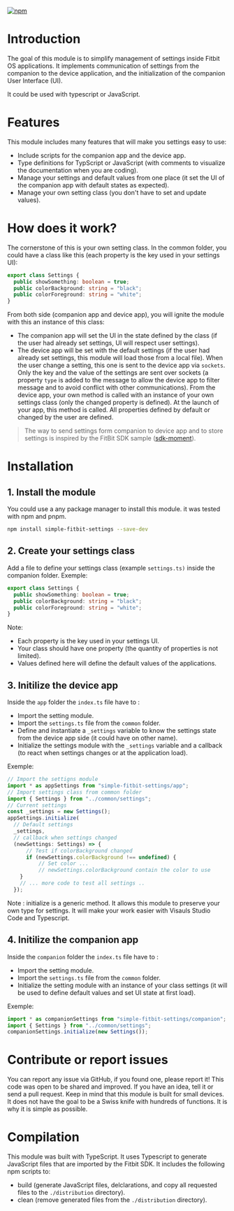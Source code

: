 ﻿[![npm](https://img.shields.io/npm/dw/simple-fitbit-settings.svg?logo=npm&label=npm%20version)](https://www.npmjs.com/package/simple-fitbit-settings)

# Introduction
The goal of this module is to simplify management of settings inside Fitbit OS applications. It implements communication of settings from the companion to the device application, and the initialization of the companion User Interface (UI).

It could be used with typescript or JavaScript.
# Features
This module includes many features that will make you settings easy to use:
- Include scripts for the companion app and the device app.
- Type definitions for TypScript or JavaScript (with comments to visualize the documentation when you are coding).
- Manage your settings and default values from one place (it set the UI of the companion app with default states as expected).
- Manage your own setting class (you don't have to set and update values).

# How does it work?
The cornerstone of this is your own setting class. In the common folder, you could have a class like this (each property is the key used in your settings UI):
```ts
export class Settings {
  public showSomething: boolean = true;
  public colorBackground: string = "black";
  public colorForeground: string = "white";
}
```
From both side (companion app and device app), you will ignite the module with this an instance of this class:
- The companion app will set the UI in the state defined by the class (if the user had already set settings, UI will respect user settings).
- The device app will be set with the default settings (if the user had already set settings, this module will load those from a local file).
When the user change a setting, this one is sent to the device app via `sockets`. Only the key and the value of the settings are sent over sockets (a property `type` is added to the message to allow the device app to filter message and to avoid conflict with other communications).
From the device app, your own method is called with an instance of your own settings class (only the changed property is defined). At the launch of your app, this method is called. All properties defined by default or changed by the user are defined.
> The way to send settings form companion to device app and to store settings is inspired by the FitBit SDK sample ([sdk-moment](https://github.com/Fitbit/sdk-moment)).
# Installation
## 1. Install the module
You could use a any package manager to install this module. it was tested with npm and pnpm.
```sh
npm install simple-fitbit-settings --save-dev
```

## 2. Create your settings class
Add a file to define your settings class (example `settings.ts)` inside the companion folder.
Exemple:
```ts
export class Settings {
  public showSomething: boolean = true;
  public colorBackground: string = "black";
  public colorForeground: string = "white";
}
```
Note:
- Each property is the key used in your settings UI.
- Your class should have one property (the quantity of properties is not limited).
- Values defined here will define the default values of the applications.

## 3. Initilize the device app
Inside the `app` folder the `index.ts` file have to :
- Import the setting module.
- Import the `settings.ts` file from the `common` folder.
- Define and instantiate a `_settings` variable to know the settings state from the device app side (it could have on other name).
- Initialize the settings module with the `_settings` variable and a callback (to react when settings changes or at the application load).

Exemple:
```ts
// Import the settigns module
import * as appSettings from "simple-fitbit-settings/app";
// Import settings class from common folder
import { Settings } from "../common/settings";
// Current settings
const _settings = new Settings();
appSettings.initialize(
  // Default settings
  _settings,
  // callback when settings changed
  (newSettings: Settings) => {
      // Test if colorBackground changed
      if (newSettings.colorBackground !== undefined) {
          // Set color ...
          // newSettings.colorBackground contain the color to use
    }
    // ... more code to test all settings ..
  });
```
Note : initialize is a generic method. It allows this module to preserve your own type for settings. It will make your work easier with Visauls Studio Code and Typescript.

## 4. Initilize the companion app
Inside the `companion` folder the `index.ts` file have to :
- Import the setting module.
- Import the `settings.ts` file from the `common` folder.
- Initialize the setting module with an instance of your class settings (it will be used to define default values and set UI state at first load).

Exemple:
```ts
import * as companionSettings from "simple-fitbit-settings/companion";
import { Settings } from "../common/settings";
companionSettings.initialize(new Settings());
```

# Contribute or report issues
You can report any issue via GitHub, if you found one, please report it!
This code was open to be shared and improved. If you have an idea, tell it or send a pull request.
Keep in mind that this module is built for small devices. It does not have the goal to be a Swiss knife with hundreds of functions. It is why it is simple as possible.
# Compilation
This module was built with TypeScript. It uses Typescript to generate JavaScript files that are imported by the Fitbit SDK.
It includes the following npm scripts to:
- build (generate JavaScript files, delclarations, and copy all requested files to the `./distribution` directory).
- clean (remove generated files from the `./distribution` directory).
